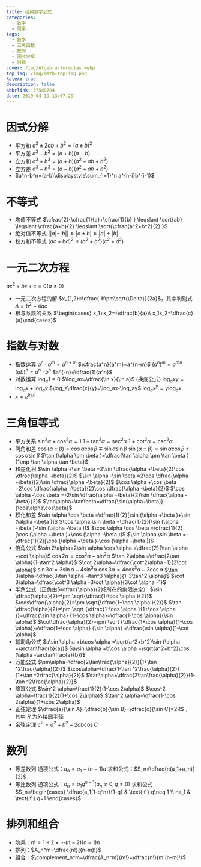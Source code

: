 ```yaml
---
title: 经典数学公式
categories:
  - 数学
  - 附录
tags:
  - 数学
  - 三角函数
  - 数列
  - 因式分解
  - 对数
cover: /img/Algebra-formulas.webp
top_img: /img/math-top-img.png
katex: true
description: false
abbrlink: 375d0704
date: 2019-04-19 13:07:29
---
```


# 因式分解

- 平方和 $a^2\pm 2ab+b^2=(a\pm b)^2$
- 平方差 $a^2-b^2=(a+b)(a-b)$
- 立方和 $a^3+b^3=(a+b)(a^2-ab+b^2)$
- 立方差 $a^3-b^3=(a-b)(a^2+ab+b^2)$
- $a^n-b^n=(a-b)\displaystyle\sum_{i=1}^n a^{n-i}b^{i-1}$

# 不等式

- 均值不等式 $\cfrac{2}{\cfrac{1}{a}+\cfrac{1}{b} } \leqslant \sqrt{ab} \leqslant \cfrac{a+b}{2} \leqslant \sqrt{\cfrac{a^2+b^2}{2} }$
- 绝对值不等式 $||a|-|b|| \leqslant |a±b| \leqslant |a|+|b|$
- 权方和不等式 $(ac+bd)^2 \leqslant (a^2+b^2)(c^2+d^2)$

# 一元二次方程

$ax^2+bx+c=0(a\neq0)$

- 一元二次方程的解 $x_{1,2}=\dfrac{-b\pm\sqrt{\Delta}}{2a}$，其中判别式 $\Delta=b^2-4ac$
-  根与系数的关系 $\begin{cases} x_1+x_2=-\dfrac{b}{a}\\ x_1x_2=\dfrac{c}{a}\end{cases}$

# 指数与对数

- 指数运算 
  $a^n\cdot a^m=a^{n+m}$
  $\cfrac{a^n}{a^m}=a^{n-m}$
  $(a^n)^m=a^{mn}$
  $(ab)^n=a^n\cdot b^n$
  $a^{-n}=\dfrac{1}{a^n}$
- 对数运算
  $\log_a1=0$
  $\log_ax=\dfrac{\ln x}{\ln a}$ (换底公式)
  $\log_axy=\log_ax+\log_ay$
  $\log_a\dfrac{x}{y}=\log_ax-\log_ay$
  $\log_ax^y=y\log_ax$
- $x=e^{\ln x}$

# 三角恒等式

- 平方关系 
  $\sin^2\alpha+\cos^2\alpha=1$
  $1+\tan^2\alpha=\sec^2\alpha$
  $1+\cot^2\alpha=\csc^2\alpha$
- 两角和差
  $\cos (\alpha \pm \beta )=\cos \alpha  \cos \beta \mp \sin \alpha   \sin \beta$
  $\sin (\alpha \pm \beta )=\sin \alpha   \cos \beta \pm \cos \alpha   \sin \beta$
  $\tan (\alpha \pm \beta )=\dfrac{\tan \alpha \pm \tan \beta }{1\mp \tan \alpha \tan \beta}$
- 和差化积
  $\sin \alpha +\sin \beta =2\sin \dfrac{\alpha +\beta}{2}\cos \dfrac{\alpha -\beta}{2}$
  $\sin \alpha -\sin \beta =2\cos \dfrac{\alpha +\beta}{2}\sin \dfrac{\alpha -\beta}{2}$
  $\cos \alpha +\cos \beta =2\cos \dfrac{\alpha +\beta}{2}\cos \dfrac{\alpha -\beta}{2}$
  $\cos \alpha -\cos \beta =-2\sin \dfrac{\alpha +\beta}{2}\sin \dfrac{\alpha -\beta}{2}$
  $\tan\alpha+\tan\beta=\dfrac{\sin(\alpha+\beta)}{\cos\alpha\cos\beta}$
- 积化和差
  $\sin \alpha \cos \beta =\dfrac{1}{2}[\sin (\alpha +\beta )+\sin (\alpha -\beta )]$
  $\cos \alpha \sin \beta =\dfrac{1}{2}[\sin (\alpha +\beta )-\sin (\alpha -\beta )]$
  $\cos \alpha \cos \beta =\dfrac{1}{2}[\cos (\alpha +\beta )+\cos (\alpha -\beta )]$
  $\sin \alpha \sin \beta =-\dfrac{1}{2}[\cos (\alpha +\beta )-\cos (\alpha -\beta )]$
- 倍角公式
  $\sin 2\alpha=2\sin \alpha   \cos \alpha =\dfrac{2}{\tan \alpha +\cot \alpha}$
  $\cos 2\alpha=\cos^2 \alpha-\sin^2 \alpha$
  $\tan 2\alpha =\dfrac{2\tan \alpha}{1-\tan^2 \alpha}$
  $\cot 2\alpha=\dfrac{\cot^2\alpha -1}{2\cot \alpha}$
  $\sin 3\alpha=3\sin \alpha -4\sin^3 \alpha$
  $\cos 3\alpha=4\cos^3 \alpha -3\cos \alpha$
  $\tan 3\alpha=\dfrac{3\tan \alpha -\tan^3 \alpha}{1-3\tan^2 \alpha}$
  $\cot 3\alpha=\dfrac{\cot^3 \alpha -3\cot \alpha}{3\cot \alpha -1}$
- 半角公式（正负由$\dfrac{\alpha}{2}$所在的象限决定）
  $\sin \dfrac{\alpha}{2}=\pm \sqrt{\dfrac{1-\cos \alpha }{2}}$
  $\cos\dfrac{\alpha}{2}=\pm \sqrt{\dfrac{1+\cos \alpha }{2}}$
  $\tan \dfrac{\alpha}{2}=\pm \sqrt {\dfrac{1-\cos \alpha }{1+\cos \alpha }}=\dfrac{\sin \alpha}  {1+\cos \alpha}=\dfrac{1-\cos \alpha}{\sin \alpha}$
  $\cot\dfrac{\alpha}{2}=\pm \sqrt {\dfrac{1+\cos \alpha}{1-\cos \alpha}}=\dfrac{1+\cos \alpha}  {\sin \alpha} =\dfrac{\sin \alpha}{1-\cot \alpha}$
- 辅助角公式
  $a\sin \alpha +b\cos \alpha =\sqrt{a^2+b^2}\sin (\alpha +\arctan\frac{b}{a})$
  $a\sin \alpha +b\cos \alpha =\sqrt{a^2+b^2}\cos (\alpha -\arctan\frac{a}{b})$
- 万能公式
  $\sin\alpha=\dfrac{2\tan\frac{\alpha}{2}}{1+\tan ^2\frac{\alpha}{2}}$
  $\cos\alpha=\dfrac{1-\tan ^2\frac{\alpha}{2}}{1+\tan ^2\frac{\alpha}{2}}$
  $\tan\alpha=\dfrac{2\tan\frac{\alpha}{2}}{1-\tan ^2\frac{\alpha}{2}}$
- 降幂公式
  $\sin^2 \alpha=\frac{1}{2}(1-\cos 2\alpha)$
  $\cos^2 \alpha=\frac{1}{2}(1+\cos 2\alpha)$
  $\tan^2 \alpha=\dfrac{1-\cos 2\alpha}{1+\cos 2\alpha}$
- 正弦定理 $\dfrac{a}{\sin A}=\dfrac{b}{\sin B}=\dfrac{c}{\sin C}=2R$ ，其中 $R$ 为外接圆半径
- 余弦定理 $c^2=a^2+b^2-2ab\cos C$

# 数列

- 等差数列
  通项公式：$a_n=a_1+(n-1)d$
  求和公式：$S_n=\dfrac{n(a_1+a_n)}{2}$
- 等比数列
  通项公式：$a_n=a_1q^{n-1}(a_n\neq 0,q\neq 0)$
  求和公式：$S_n=\begin{cases} \dfrac{a_1(1-q^n)}{1-q} & \text{if } q\neq 1 \\ na_1 & \text{if } q=1 \end{cases}$

# 排列和组合

- 阶乘：$n!=1\times2\times\cdots (n-2)(n-1)n$
- 排列：$A_n^m=\dfrac{n!}{(n-m)!}$
- 组合：$\complement_n^m=\dfrac{A_n^m}{m!}=\dfrac{n!}{m!(n-m)!}$

